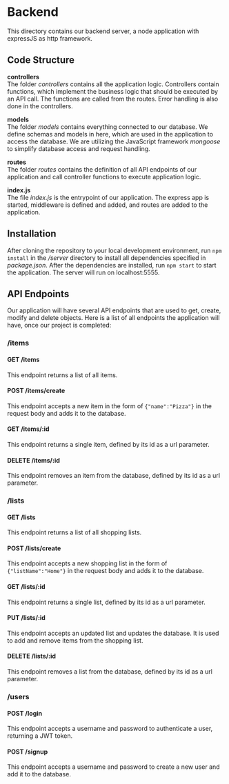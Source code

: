 # Backend
This directory contains our backend server, a node application with expressJS as http framework.

## Code Structure
**controllers** \
The folder *controllers* contains all the application logic. 
Controllers contain functions, which implement the business logic that 
should be executed by an API call. The functions are called from the 
routes. Error handling is also done in the controllers.

**models** \
The folder *models* contains everything connected to our database. 
We define schemas and models in here, which are used in the 
application to access the database. We are utilizing the JavaScript
framework *mongoose* to simplify database access and request handling.

**routes** \
The folder *routes* contains the definition of all API endpoints of
our application and call controller functions to execute application
logic.

**index.js** \
The file *index.js* is the entrypoint of our application. The express
app is started, middleware is defined and added, and routes are added
to the application.

## Installation
After cloning the repository to your local development environment,
run ```npm install``` in the */server* directory to install all 
dependencies specified in *package.json*. After the dependencies are 
installed, run ```npm start``` to start the application. The server
will run on localhost:5555.

## API Endpoints
Our application will have several API endpoints that are used to
get, create, modify and delete objects. Here is a list of all 
endpoints the application will have, once our project is completed:

### /items

#### GET /items
This endpoint returns a list of all items.

#### POST /items/create
This endpoint accepts a new item in the form of ```{"name":"Pizza"}```
in the request body and adds it to the database.

#### GET /items/:id
This endpoint returns a single item, defined by its id as a url
parameter.

#### DELETE /items/:id
This endpoint removes an item from the database, defined by its id 
as a url parameter.

### /lists
#### GET /lists
This endpoint returns a list of all shopping lists.

#### POST /lists/create
This endpoint accepts a new shopping list in the form of ```{"listName":"Home"}```
in the request body and adds it to the database.

#### GET /lists/:id
This endpoint returns a single list, defined by its id as a url
parameter.

#### PUT /lists/:id
This endpoint accepts an updated list and updates the database. It
is used to add and remove items from the shopping list.

#### DELETE /lists/:id
This endpoint removes a list from the database, defined by its id
as a url parameter.

### /users
#### POST /login
This endpoint accepts a username and password to authenticate a user,
returning a JWT token.

#### POST /signup
This endpoint accepts a username and password to create a new user
and add it to the database.





